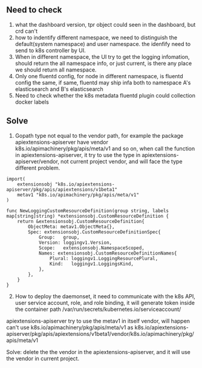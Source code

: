## Need to check
1. what the dashboard version, tpr object could seen in the dashboard, but crd can't
2. how to indentify different namespace, we need to distinguish the default(system namespace) and user namespace. the idenfify need to send to k8s controller by UI.
3. When in different namespace, the UI try to get the logging infomation, should return the all namespace info, or just current, is there any place we should return all namespace.
4. Only one fluentd config, for node in different namespace, is fluentd config the same, if same, fluentd may ship infa both to namespace A's elasticsearch and B's elasticsearch
5. Need to check whether the k8s metadata fluentd plugin could collection docker labels


## Solve
1. Gopath type not equal to the vendor path, for example the package apiextensions-apiserver have vendor k8s.io/apimachinery/pkg/apis/meta/v1 and so on, when call the function in apiextensions-apiserver, it try to use the type in apiextensions-apiserver/vendor, not current project vendor, and will face the type different problem. 

```
import(
    extensionsobj "k8s.io/apiextensions-apiserver/pkg/apis/apiextensions/v1beta1"
	metav1 "k8s.io/apimachinery/pkg/apis/meta/v1"
)

func NewLoggingCustomResourceDefinition(group string, labels map[string]string) *extensionsobj.CustomResourceDefinition {
	return &extensionsobj.CustomResourceDefinition{
		ObjectMeta: metav1.ObjectMeta{},
		Spec: extensionsobj.CustomResourceDefinitionSpec{
			Group:   group,
			Version: loggingv1.Version,
			Scope:   extensionsobj.NamespaceScoped,
			Names: extensionsobj.CustomResourceDefinitionNames{
				Plural: loggingv1.LoggingResourcePlural,
				Kind:   loggingv1.LoggingsKind,
			},
		},
	}
}
```

2. How to deploy the daemonset, it need to communicate with the k8s API, user service account, role, and role binding, it will generate token inside the container path /var/run/secrets/kubernetes.io/serviceaccount/

apiextensions-apiserver try to use the metav1 in itself vendor, will happen can't use k8s.io/apimachinery/pkg/apis/meta/v1 as k8s.io/apiextensions-apiserver/pkg/apis/apiextensions/v1beta1/vendor/k8s.io/apimachinery/pkg/apis/meta/v1

Solve: delete the the vendor in the apiextensions-apiserver, and it will use the vendor in current project.